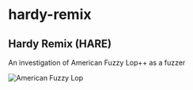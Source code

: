 # hardy-remix

## Hardy Remix (HARE)

An investigation of American Fuzzy Lop++ as a fuzzer

<img align="left" src="https://upload.wikimedia.org/wikipedia/commons/a/a4/Conejillo_de_indias.jpg" alt="American Fuzzy Lop">
